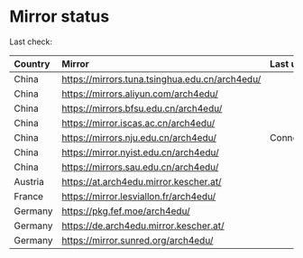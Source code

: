 <script src="./time.js"></script>
# Mirror status
Last check: <script type="text/javascript">localize(1699193659.6490672);</script>

|Country|Mirror|Last update|
|:------|:-----|:----------|
|China|https://mirrors.tuna.tsinghua.edu.cn/arch4edu/|<script type="text/javascript">localize(1699165803);</script>|
|China|https://mirrors.aliyun.com/arch4edu/|<script type="text/javascript">localize(1699165803);</script>|
|China|https://mirrors.bfsu.edu.cn/arch4edu/|<script type="text/javascript">localize(1699165803);</script>|
|China|https://mirror.iscas.ac.cn/arch4edu/|<script type="text/javascript">localize(1699165803);</script>|
|China|https://mirrors.nju.edu.cn/arch4edu/|ConnectionError|
|China|https://mirror.nyist.edu.cn/arch4edu/|<script type="text/javascript">localize(1699165803);</script>|
|China|https://mirrors.sau.edu.cn/arch4edu/|<script type="text/javascript">localize(1699165803);</script>|
|Austria|https://at.arch4edu.mirror.kescher.at/|<script type="text/javascript">localize(1699165803);</script>|
|France|https://mirror.lesviallon.fr/arch4edu/|<script type="text/javascript">localize(1699165803);</script>|
|Germany|https://pkg.fef.moe/arch4edu/|<script type="text/javascript">localize(1699165803);</script>|
|Germany|https://de.arch4edu.mirror.kescher.at/|<script type="text/javascript">localize(1699165803);</script>|
|Germany|https://mirror.sunred.org/arch4edu/|<script type="text/javascript">localize(1699165803);</script>|

<script src="./tablefilter/tablefilter.js"></script>
<script src="./table.js"></script>